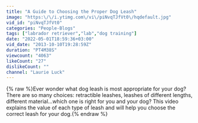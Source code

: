 ```yaml
---
title: "A Guide to Choosing the Proper Dog Leash"
image: "https:\/\/i.ytimg.com\/vi\/piNvqTJfVt0\/hqdefault.jpg"
vid_id: "piNvqTJfVt0"
categories: "People-Blogs"
tags: ["labrador retriever","lab","dog training"]
date: "2022-05-01T18:59:36+03:00"
vid_date: "2013-10-10T19:28:59Z"
duration: "PT4M38S"
viewcount: "4063"
likeCount: "27"
dislikeCount: ""
channel: "Laurie Luck"
---
```

{% raw %}Ever wonder what dog leash is most appropriate for your dog? There are so many choices: retractible leashes, leashes of different lengths, different material...which one is right for you and your dog? This video explains the value of each type of leash and will help you choose the correct leash for your dog.{% endraw %}
